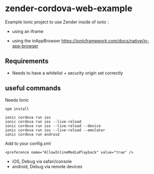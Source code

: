 # zender-cordova-web-example
Example Ionic project to use Zender inside of ionic :
- using an iframe

- using the inAppBrowser <https://ionicframework.com/docs/native/in-app-browser>

## Requirements
- Needs to have a whitelist + security origin set correctly

## useful commands
Needs Ionic
```
npm install
```

```
ionic cordova run ios
ionic cordova run ios --live-reload
ionic cordova run ios --live-reload --device
ionic cordova run ios --live-reload --emulator
ionic cordova run android
```

Add to your config.xml
```
<preference name="AllowInlineMediaPlayback" value="true" />
```

- iOS, Debug via safari/console
- android, Debug via remote devices
